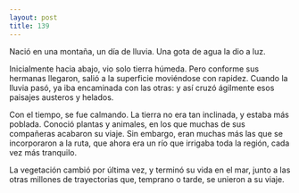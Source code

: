 ```yaml
---
layout: post
title: 139
---
```


Nació en una montaña, un día de lluvia. Una gota de agua la dio a luz.

Inicialmente hacia abajo, vio solo tierra húmeda. Pero conforme sus hermanas llegaron, salió a la superficie moviéndose con rapidez. Cuando la lluvia pasó, ya iba encaminada con las otras: y así cruzó ágilmente esos paisajes austeros y helados.

Con el tiempo, se fue calmando. La tierra no era tan inclinada, y estaba más poblada. Conoció plantas y animales, en los que muchas de sus compañeras acabaron su viaje. Sin embargo, eran muchas más las que se incorporaron a la ruta, que ahora era un río que irrigaba toda la región, cada vez más tranquilo.

La vegetación cambió por última vez, y terminó su vida en el mar, junto a las otras millones de trayectorias que, temprano o tarde, se unieron a su viaje.
